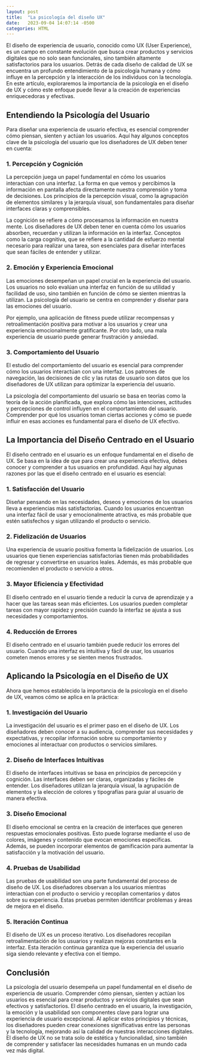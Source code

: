 ```yaml
---
layout: post
title:  "La psicología del diseño UX"
date:   2023-09-04 14:07:14 -0500
categories: HTML
---
```


El diseño de experiencia de usuario, conocido como UX (User Experience), es un campo en constante evolución que busca crear productos y servicios digitales que no solo sean funcionales, sino también altamente satisfactorios para los usuarios. Detrás de cada diseño de calidad de UX se encuentra un profundo entendimiento de la psicología humana y cómo influye en la percepción y la interacción de los individuos con la tecnología. En este artículo, exploraremos la importancia de la psicología en el diseño de UX y cómo este enfoque puede llevar a la creación de experiencias enriquecedoras y efectivas.

## Entendiendo la Psicología del Usuario

Para diseñar una experiencia de usuario efectiva, es esencial comprender cómo piensan, sienten y actúan los usuarios. Aquí hay algunos conceptos clave de la psicología del usuario que los diseñadores de UX deben tener en cuenta:

### 1. Percepción y Cognición

La percepción juega un papel fundamental en cómo los usuarios interactúan con una interfaz. La forma en que vemos y percibimos la información en pantalla afecta directamente nuestra comprensión y toma de decisiones. Los principios de la percepción visual, como la agrupación de elementos similares y la jerarquía visual, son fundamentales para diseñar interfaces claras y comprensibles.

La cognición se refiere a cómo procesamos la información en nuestra mente. Los diseñadores de UX deben tener en cuenta cómo los usuarios absorben, recuerdan y utilizan la información en la interfaz. Conceptos como la carga cognitiva, que se refiere a la cantidad de esfuerzo mental necesario para realizar una tarea, son esenciales para diseñar interfaces que sean fáciles de entender y utilizar.

### 2. Emoción y Experiencia Emocional

Las emociones desempeñan un papel crucial en la experiencia del usuario. Los usuarios no solo evalúan una interfaz en función de su utilidad y facilidad de uso, sino también en función de cómo se sienten mientras la utilizan. La psicología del usuario se centra en comprender y diseñar para las emociones del usuario.

Por ejemplo, una aplicación de fitness puede utilizar recompensas y retroalimentación positiva para motivar a los usuarios y crear una experiencia emocionalmente gratificante. Por otro lado, una mala experiencia de usuario puede generar frustración y ansiedad.

### 3. Comportamiento del Usuario

El estudio del comportamiento del usuario es esencial para comprender cómo los usuarios interactúan con una interfaz. Los patrones de navegación, las decisiones de clic y las rutas de usuario son datos que los diseñadores de UX utilizan para optimizar la experiencia del usuario.

La psicología del comportamiento del usuario se basa en teorías como la teoría de la acción planificada, que explora cómo las intenciones, actitudes y percepciones de control influyen en el comportamiento del usuario. Comprender por qué los usuarios toman ciertas acciones y cómo se puede influir en esas acciones es fundamental para el diseño de UX efectivo.

## La Importancia del Diseño Centrado en el Usuario

El diseño centrado en el usuario es un enfoque fundamental en el diseño de UX. Se basa en la idea de que para crear una experiencia efectiva, debes conocer y comprender a tus usuarios en profundidad. Aquí hay algunas razones por las que el diseño centrado en el usuario es esencial:

### 1. Satisfacción del Usuario

Diseñar pensando en las necesidades, deseos y emociones de los usuarios lleva a experiencias más satisfactorias. Cuando los usuarios encuentran una interfaz fácil de usar y emocionalmente atractiva, es más probable que estén satisfechos y sigan utilizando el producto o servicio.

### 2. Fidelización de Usuarios

Una experiencia de usuario positiva fomenta la fidelización de usuarios. Los usuarios que tienen experiencias satisfactorias tienen más probabilidades de regresar y convertirse en usuarios leales. Además, es más probable que recomienden el producto o servicio a otros.

### 3. Mayor Eficiencia y Efectividad

El diseño centrado en el usuario tiende a reducir la curva de aprendizaje y a hacer que las tareas sean más eficientes. Los usuarios pueden completar tareas con mayor rapidez y precisión cuando la interfaz se ajusta a sus necesidades y comportamientos.

### 4. Reducción de Errores

El diseño centrado en el usuario también puede reducir los errores del usuario. Cuando una interfaz es intuitiva y fácil de usar, los usuarios cometen menos errores y se sienten menos frustrados.

## Aplicando la Psicología en el Diseño de UX

Ahora que hemos establecido la importancia de la psicología en el diseño de UX, veamos cómo se aplica en la práctica:

### 1. Investigación del Usuario

La investigación del usuario es el primer paso en el diseño de UX. Los diseñadores deben conocer a su audiencia, comprender sus necesidades y expectativas, y recopilar información sobre su comportamiento y emociones al interactuar con productos o servicios similares.

### 2. Diseño de Interfaces Intuitivas

El diseño de interfaces intuitivas se basa en principios de percepción y cognición. Las interfaces deben ser claras, organizadas y fáciles de entender. Los diseñadores utilizan la jerarquía visual, la agrupación de elementos y la elección de colores y tipografías para guiar al usuario de manera efectiva.

### 3. Diseño Emocional

El diseño emocional se centra en la creación de interfaces que generen respuestas emocionales positivas. Esto puede lograrse mediante el uso de colores, imágenes y contenido que evocan emociones específicas. Además, se pueden incorporar elementos de gamificación para aumentar la satisfacción y la motivación del usuario.

### 4. Pruebas de Usabilidad



Las pruebas de usabilidad son una parte fundamental del proceso de diseño de UX. Los diseñadores observan a los usuarios mientras interactúan con el producto o servicio y recopilan comentarios y datos sobre su experiencia. Estas pruebas permiten identificar problemas y áreas de mejora en el diseño.

### 5. Iteración Continua

El diseño de UX es un proceso iterativo. Los diseñadores recopilan retroalimentación de los usuarios y realizan mejoras constantes en la interfaz. Esta iteración continua garantiza que la experiencia del usuario siga siendo relevante y efectiva con el tiempo.

## Conclusión

La psicología del usuario desempeña un papel fundamental en el diseño de experiencia de usuario. Comprender cómo piensan, sienten y actúan los usuarios es esencial para crear productos y servicios digitales que sean efectivos y satisfactorios. El diseño centrado en el usuario, la investigación, la emoción y la usabilidad son componentes clave para lograr una experiencia de usuario excepcional. Al aplicar estos principios y técnicas, los diseñadores pueden crear conexiones significativas entre las personas y la tecnología, mejorando así la calidad de nuestras interacciones digitales. El diseño de UX no se trata solo de estética y funcionalidad, sino también de comprender y satisfacer las necesidades humanas en un mundo cada vez más digital.
